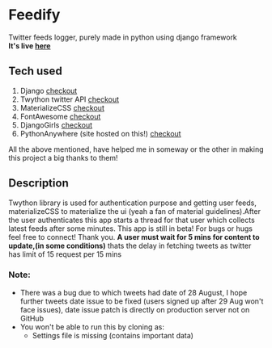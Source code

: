 # Feedify
Twitter feeds logger, purely made in python using django framework
</br><b>It's live [here](http://feedifyme.pythonanywhere.com)</b>
## Tech used
1. Django [checkout](https://www.djangoproject.com)
2. Twython twitter API [checkout](https://twython.readthedocs.io/en/latest/)
3. MaterializeCSS [checkout](http://materializecss.com)
4. FontAwesome [checkout](http://fontawesome.io)
5. DjangoGirls [checkout](https://tutorial.djangogirls.org/en/)
6. PythonAnywhere (site hosted on this!) [checkout](www.pythonanywhere.com/)

All the above mentioned, have helped me in someway or the other in making this project a big thanks to them!
## Description
Twython library is used for authentication purpose and getting user feeds, materializeCSS to materialize the ui (yeah a fan of material guidelines).After the user authenticates this app starts a thread for that user which collects latest feeds after some minutes. This app is still in beta! For bugs or hugs feel free to connect! Thank you.
**A user must wait for 5 mins for content to update,(in some conditions)** thats the delay in fetching tweets as twitter has limit of 15 request per 15 mins
### Note:
* There was a bug due to which tweets had date of 28 August, I hope further tweets date issue to be fixed (users signed up after 29 Aug won't face issues), date issue patch is directly on production server not on GitHub
* You won't be able to run this by cloning as:
  * Settings file is missing (contains important data)


